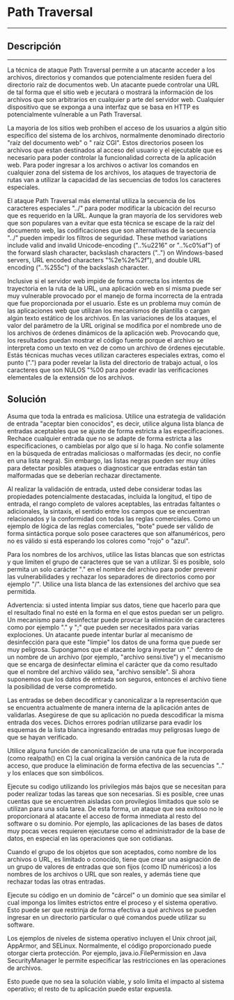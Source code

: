 # Path Traversal 
----

## Descripción
----
La técnica de ataque Path Traversal permite a un atacante acceder a los archivos, 
directorios y comandos que potencialmente residen fuera del directorio raíz de 
documentos web. Un atacante puede controlar una URL de tal forma que el sitio web e
jecutará o mostrará la información de los archivos que son arbitrarios en cualquier p
arte del servidor web. Cualquier dispositivo que se exponga a una interfaz que se basa 
en HTTP es potencialmente vulnerable a un Path Traversal.

La mayoria de los sitios web prohíben el acceso de los usuarios a algún sitio específico 
del sistema de los archivos, normalmente denominado directorio "raíz del documento web" o "
raíz CGI". Estos directorios poseen los archivos que estan destinados al acceso del usuario 
y el ejecutable que es necesario para poder controlar la funcionalidad correcta de la aplicación 
web. Para poder ingresar a los archivos o activar los comandos en cualquier zona del sistema de 
los archivos, los ataques de trayectoria de rutas van a utilizar la capacidad de las secuencias 
de todos los caracteres especiales.

El ataque Path Traversal más elemental utiliza la secuencia de los caracteres especiales 
"../" para poder modificar la ubicación del recurso que es requerido en la URL. Aunque la 
gran mayoría de los servidores web que son populares van a evitar que esta técnica se escape 
de la raíz del documento web, las codificaciones que son alternativas de la secuencia "../" pueden 
impedir los filtros de seguridad. These method variations include valid and invalid Unicode-encoding 
("..%u2216" or "..%c0%af") of the forward slash character, backslash characters ("..\") on Windows-based 
servers, URL encoded characters "%2e%2e%2f"), and double URL encoding ("..%255c") of the backslash character.

Inclusive si el servidor web impide de forma correcta los intentos de trayectoria en la ruta de la URL, 
una aplicación web en sí misma puede ser muy vulnerable provocado por el manejo de forma incorrecta de 
la entrada que fue proporcionada por el usuario. Este es un problema muy común de las aplicaciones web
que utilizan los mecanismos de plantilla o cargan algún texto estático de los archivos. En las variaciones 
de los ataques, el valor del parámetro de la URL original se modifica por el nombrede uno de los archivos 
de órdenes dinámicos de la aplicación web. Provocando que, los resultados puedan mostrar el código fuente 
porque el archivo se interpreta como un texto en vez de como un archivo de órdenes ejecutable. Estás técnicas 
muchas veces utilizan caracteres especiales extras, como el punto (".") para poder revelar la lista del directorio 
de trabajo actual, o los caracteres que son NULOS "%00 para poder evadir las verificaciones elementales de
la extensión de los archivos.


Solución
---------


Asuma que toda la entrada es maliciosa. Utilice una estrategia de validación de entrada "aceptar bien conocidos", 
es decir, utilice alguna lista blanca de entradas aceptables que se ajuste de forma estricta a las especificaciones. 
Rechace cualquier entrada que no se adapte de forma estricta a las especificaciones, o cambielas por algo que sí 
lo haga. No confíe solamente en la búsqueda de entradas maliciosas o malformadas (es decir, no confíe en una lista 
negra). Sin embargo, las listas negras pueden ser muy útiles para detectar posibles ataques o diagnosticar que entradas 
están tan malformadas que se deberían rechazar directamente.

Al realizar la validación de entrada, usted debe considerar todas las propiedades potencialmente destacadas, incluida 
la longitud, el tipo de entrada, el rango completo de valores aceptables, las entradas faltantes o adicionales, la 
sintaxis, el sentido entre los campos que se encuentran relacionados y la conformidad con todas las reglas comerciales. 
Como un ejemplo de lógica de las reglas comerciales, "bote" puede ser válido de forma sintáctica porque solo posee 
caracteres que son alfanuméricos, pero no es válido si está esperando los colores como "rojo" o "azul". 

Para los nombres de los archivos, utilice las listas blancas que son estrictas y que limiten el grupo de caracteres 
que se van a utilizar. Si es posible, solo permita un solo carácter "." en el nombre del archivo para poder prevenir 
las vulnerabilidades y rechazar los separadores de directorios como por ejemplo "/". Utilice una lista blanca de las 
extensiones del archivo que sea permitida.

Advertencia: si usted intenta limpiar sus datos, tiene que hacerlo para que el resultado final no esté en la forma en 
el que estos puedan ser un peligro. Un mecanismo para desinfectar puede provcar la eliminación de caracteres como por 
ejemplo "." y ";" que pueden ser necesitados para varias explociones. Un atacante puede intentar burlar al mecanismo 
de desinfección para que este "limpie" los datos de una forma que puede ser muy peligrosa. Supongamos que el atacante 
logra inyectar un "." dentro de un nombre de un archivo (por ejemplo, "archivo sensi.tive") y el mecanismo que se encarga 
de desinfectar elimina el carácter que da como resultado que el nombre del archivo válido sea, "archivo sensible". Si ahora 
suponemos que los datos de entrada son seguros, entonces el archivo tiene la posibilidad de verse comprometido. 

Las entradas se deben decodificar y canonicalizar a la representación que se encuentra actualmente de manera interna de la aplicación antes de validarlas. Asegúrese de que su aplicación no pueda descodificar la misma entrada dos veces. Dichos errores podrían utilizarse para evadir los esquemas de la lista blanca ingresando entradas muy peligrosas luego de que se hayan verificado.

Utilice alguna función de canonicalización de una ruta que fue incorporada (como realpath() en C) la cual origina la versión canónica de la ruta de acceso, que produce la eliminación de forma efectiva de las secuencias ".." y los enlaces que son simbólicos.

Ejecute su codigo utilizando los privilegios más bajos que se necesitan para poder realizar todas las tareas que son necesarias. Si es posible, cree unas cuentas que se encuentren aisladas con provilegios limitados que solo se utilizan para una sola tarea. De esta forma, un ataque que sea exitoso no le proporcionará al atacante el acceso de forma inmediata al resto del software o su dominio. Por ejemplo, las aplicaciones de las bases de datos muy pocas veces requieren ejecutarse como el administrador de la base de datos, en especial en las operaciones que son cotidianas.

Cuando el grupo de los objetos que son aceptados, como nombre de los archivos o URL, es limitado o conocido, tiene que crear una asignación de un grupo de valores de entradas que son fijos (como ID numéricos) a los nombres de los archivos o URL que son reales, y además tiene que rechazar todas las otras entradas.

Ejecute su código en un dominio de "cárcel" o un dominio que sea similar el cual imponga los límites estrictos entre el proceso y el sistema operativo. Esto puede ser que restrinja de forma efectiva a qué archivos se pueden ingresar en un directorio particular o qué comandos puede utilizar su software.

Los ejemplos de niveles de sistema operativo incluyen el Unix chroot jail, AppArmor, and SELinux. Normalmente, el código proporcionado puede otorgar cierta protección. Por ejemplo, java.io.FilePermission en Java SecurityManager le permite especificar las restricciones en las operaciones de archivos.

Esto puede que no sea la solución viable, y solo limita el impacto al sistema operativo; el resto de tu aplicación puede estar expuesta.



